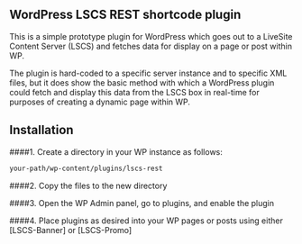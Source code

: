 ## WordPress LSCS REST shortcode plugin

This is a simple prototype plugin for WordPress which goes out to a LiveSite Content Server (LSCS) and fetches data for display on a page or post within WP.

The plugin is hard-coded to a specific server instance and to specific XML files, but it does show the basic method with which a WordPress plugin could fetch and display this data from the LSCS box in real-time for purposes of creating a dynamic page within WP.

## Installation
####1. Create a directory in your WP instance as follows:

```sh
your-path/wp-content/plugins/lscs-rest
```

####2. Copy the files to the new directory
 
####3. Open the WP Admin panel, go to plugins, and enable the plugin  

####4. Place plugins as desired into your WP pages or posts using either [LSCS-Banner] or [LSCS-Promo] 

